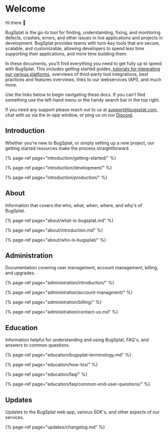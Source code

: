 # Welcome

Hi there 👋

BugSplat is the go-to tool for finding, understanding, fixing, and monitoring defects, crashes, errors, and other issues in live applications and projects in development.  BugSplat provides teams with turn-key tools that are secure, scalable, and customizable, allowing developers to spend less time supporting their applications, and more time building them.

In these documents, you’ll find everything you need to get fully up to speed with BugSplat.  This includes getting started guides,[ tutorials for integrating our various platforms](introduction/getting-started/integrations/), overviews of third-party tool integrations, best practices and features overviews, links to our webservices \(API\), and much more. 

Use the links below to begin navigating these docs.  If you can’t find something use the left-hand menu or the handy search bar in the top right.

If you need any support please reach out to us at [support@bugsplat.com](mailto:support@bugsplat.com), chat with us via the in-app window, or ping us on our [Discord](https://discord.gg/K4KjjRV5ve).

## Introduction

Whether you're new to BugSplat, or simply setting up a new project, our getting started resources make the process straightforward. 

{% page-ref page="introduction/getting-started/" %}

{% page-ref page="introduction/development/" %}

{% page-ref page="introduction/production/" %}

## About

Information that covers the who, what, when, where, and why's of BugSplat.

{% page-ref page="about/what-is-bugsplat.md" %}

{% page-ref page="about/introduction.md" %}

{% page-ref page="about/who-is-bugsplat/" %}

## Administration

Documentation covering user management, account management, billing, and upgrades.

{% page-ref page="administration/introduction/" %}

{% page-ref page="administration/account-managment/" %}

{% page-ref page="administration/billing/" %}

{% page-ref page="administration/contact-us.md" %}

## **Education**

Information helpful for understanding and using BugSplat, FAQ's, and answers to common questions.

{% page-ref page="education/bugsplat-terminology.md" %}

{% page-ref page="education/how-tos/" %}

{% page-ref page="education/faq/" %}

{% page-ref page="education/faq/common-end-user-questions/" %}

## Updates

Updates to the BugSplat web app, various SDK's, and other aspects of our services.

{% page-ref page="updates/changelog.md" %}

